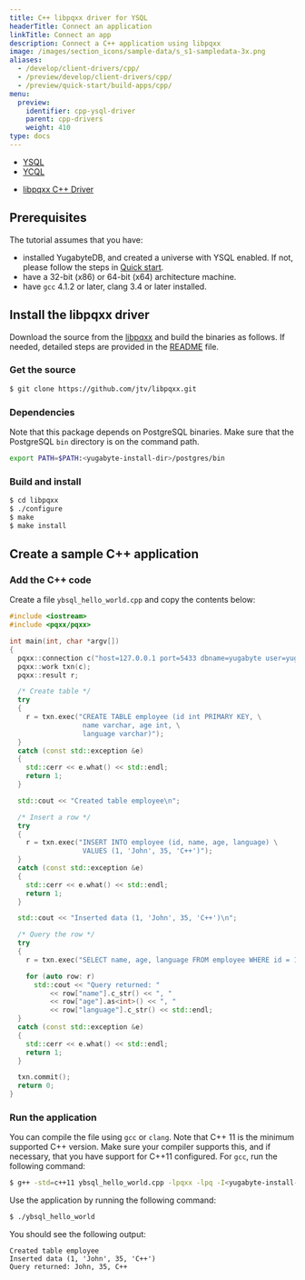 ```yaml
---
title: C++ libpqxx driver for YSQL
headerTitle: Connect an application
linkTitle: Connect an app
description: Connect a C++ application using libpqxx
image: /images/section_icons/sample-data/s_s1-sampledata-3x.png
aliases:
  - /develop/client-drivers/cpp/
  - /preview/develop/client-drivers/cpp/
  - /preview/quick-start/build-apps/cpp/
menu:
  preview:
    identifier: cpp-ysql-driver
    parent: cpp-drivers
    weight: 410
type: docs
---
```


<ul class="nav nav-tabs-alt nav-tabs-yb">
  <li class="active">
    <a href="../ysql/" class="nav-link">
      YSQL
    </a>
  </li>
  <li>
    <a href="../ycql/" class="nav-link">
      YCQL
    </a>
  </li>
</ul>

<ul class="nav nav-tabs-alt nav-tabs-yb">
  <li >
    <a href="../ysql/" class="nav-link active">
      <i class="icon-postgres" aria-hidden="true"></i>
      libpqxx C++ Driver
    </a>
  </li>
</ul>

## Prerequisites

The tutorial assumes that you have:

- installed YugabyteDB, and created a universe with YSQL enabled. If not, please follow the steps in [Quick start](../../../quick-start/).
- have a 32-bit (x86) or 64-bit (x64) architecture machine.
- have `gcc` 4.1.2 or later, clang 3.4 or later installed.

## Install the libpqxx driver

Download the source from the [libpqxx](https://github.com/jtv/libpqxx) and build the binaries as follows. If needed, detailed steps are provided in the [README](https://github.com/jtv/libpqxx/blob/master/README.md) file.

### Get the source

```sh
$ git clone https://github.com/jtv/libpqxx.git
```

### Dependencies

Note that this package depends on PostgreSQL binaries. Make sure that the PostgreSQL `bin` directory is on the command path.

```sh
export PATH=$PATH:<yugabyte-install-dir>/postgres/bin
```

### Build and install

```sh
$ cd libpqxx
$ ./configure
$ make
$ make install
```

## Create a sample C++ application

### Add the C++ code

Create a file `ybsql_hello_world.cpp` and copy the contents below:

```cpp
#include <iostream>
#include <pqxx/pqxx>

int main(int, char *argv[])
{
  pqxx::connection c("host=127.0.0.1 port=5433 dbname=yugabyte user=yugabyte password=yugabyte");
  pqxx::work txn(c);
  pqxx::result r;

  /* Create table */
  try
  {
    r = txn.exec("CREATE TABLE employee (id int PRIMARY KEY, \
                  name varchar, age int, \
                  language varchar)");
  }
  catch (const std::exception &e)
  {
    std::cerr << e.what() << std::endl;
    return 1;
  }

  std::cout << "Created table employee\n";

  /* Insert a row */
  try
  {
    r = txn.exec("INSERT INTO employee (id, name, age, language) \
                  VALUES (1, 'John', 35, 'C++')");
  }
  catch (const std::exception &e)
  {
    std::cerr << e.what() << std::endl;
    return 1;
  }

  std::cout << "Inserted data (1, 'John', 35, 'C++')\n";

  /* Query the row */
  try
  {
    r = txn.exec("SELECT name, age, language FROM employee WHERE id = 1");

    for (auto row: r)
      std::cout << "Query returned: "
          << row["name"].c_str() << ", "
          << row["age"].as<int>() << ", "
          << row["language"].c_str() << std::endl;
  }
  catch (const std::exception &e)
  {
    std::cerr << e.what() << std::endl;
    return 1;
  }

  txn.commit();
  return 0;
}
```

### Run the application

You can compile the file using `gcc` or `clang`. Note that C++ 11 is the minimum supported C++ version. Make sure your compiler supports this, and if necessary, that you have support for C++11 configured. For `gcc`, run the following command:

```sh
$ g++ -std=c++11 ybsql_hello_world.cpp -lpqxx -lpq -I<yugabyte-install-dir>/postgres/include -o ybsql_hello_world
```

Use the application by running the following command:

```sh
$ ./ybsql_hello_world
```

You should see the following output:

```output
Created table employee
Inserted data (1, 'John', 35, 'C++')
Query returned: John, 35, C++
```
